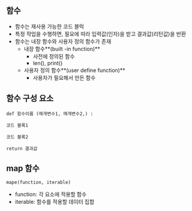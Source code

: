 ## 함수

- 함수는 재사용 가능한 코드 블럭
- 특정 작업을 수행하면, 필요에 따라 입력값(인자)을 받고 결과값(리턴값)을 반환
- 함수는 내장 함수와 사용자 정의 함수가 존재
    - 내장 함수**(built -in function)**
        - 사전에 정의된 함수
        - len(), print()
    - 사용자 정의 함수**(user define function)**
        - 사용자가 필요해서 만든 함수

## 함수 구성 요소

<aside>

```
def 함수이름 (매개변수1, 매개변수2,) :

코드 블록1

코드 블록2

return 결과값
```

</aside>

## map 함수

<aside>

```
mape(function, iterable)
```

</aside>

- function: 각 요소에 적용할 함수
- iterable: 함수를 적용할 데이터 집합